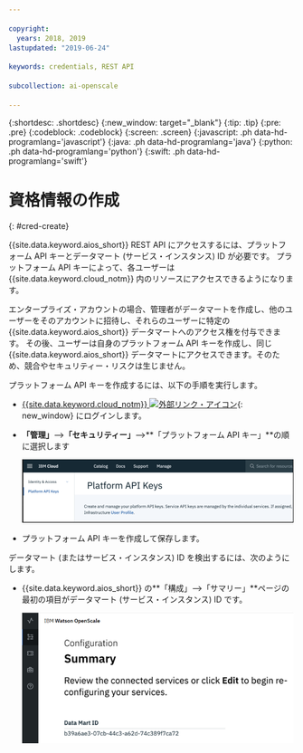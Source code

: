 ```yaml
---

copyright:
  years: 2018, 2019
lastupdated: "2019-06-24"

keywords: credentials, REST API

subcollection: ai-openscale

---
```


{:shortdesc: .shortdesc}
{:new_window: target="_blank"}
{:tip: .tip}
{:pre: .pre}
{:codeblock: .codeblock}
{:screen: .screen}
{:javascript: .ph data-hd-programlang='javascript'}
{:java: .ph data-hd-programlang='java'}
{:python: .ph data-hd-programlang='python'}
{:swift: .ph data-hd-programlang='swift'}

# 資格情報の作成
{: #cred-create}

{{site.data.keyword.aios_short}} REST API にアクセスするには、プラットフォーム API キーとデータマート (サービス・インスタンス) ID が必要です。 プラットフォーム API キーによって、各ユーザーは {{site.data.keyword.cloud_notm}} 内のリソースにアクセスできるようになります。

エンタープライズ・アカウントの場合、管理者がデータマートを作成し、他のユーザーをそのアカウントに招待し、それらのユーザーに特定の {{site.data.keyword.aios_short}} データマートへのアクセス権を付与できます。 その後、ユーザーは自身のプラットフォーム API キーを作成し、同じ {{site.data.keyword.aios_short}} データマートにアクセスできます。そのため、競合やセキュリティー・リスクは生じません。

プラットフォーム API キーを作成するには、以下の手順を実行します。

- [{{site.data.keyword.cloud_notm}} ![外部リンク・アイコン](../../icons/launch-glyph.svg "外部リンク・アイコン")](https://{DomainName}){: new_window} にログインします。

- **「管理」**-->**「セキュリティー」**-->**「プラットフォーム API キー」**の順に選択します

    ![プラットフォーム API キー](images/cred-api-key.png)

- プラットフォーム API キーを作成して保存します。

データマート (またはサービス・インスタンス) ID を検出するには、次のようにします。

- {{site.data.keyword.aios_short}} の**「構成」-->「サマリー」**ページの最初の項目がデータマート (サービス・インスタンス) ID です。

    ![データマート ID](images/data-mart-id.png)
